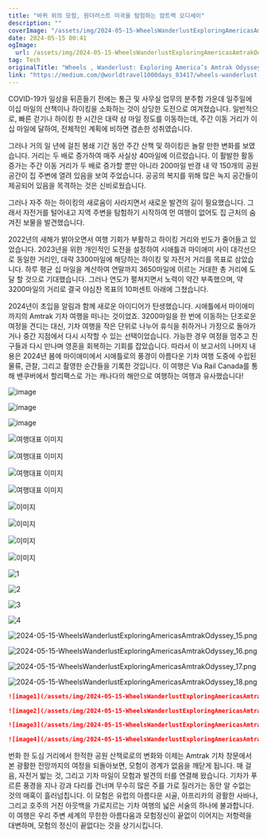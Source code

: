 ```yaml
---
title: "바퀴 위의 모험, 원더러스트 미국을 탐험하는 암트랙 오디세이"
description: ""
coverImage: "/assets/img/2024-05-15-WheelsWanderlustExploringAmericasAmtrakOdyssey_0.png"
date: 2024-05-15 00:41
ogImage: 
  url: /assets/img/2024-05-15-WheelsWanderlustExploringAmericasAmtrakOdyssey_0.png
tag: Tech
originalTitle: "Wheels , Wanderlust: Exploring America’s Amtrak Odyssey!"
link: "https://medium.com/@worldtravel1000days_83417/wheels-wanderlust-exploring-americas-amtrak-odyssey-5eee2cf3a5ed"
---
```



COVID-19가 일상을 뒤흔들기 전에는 통근 및 사무실 업무의 분주함 가운데 일주일에 이십 마일의 산책이나 하이킹을 소화하는 것이 상당한 도전으로 여겨졌습니다. 일반적으로, 빠른 걷기나 하이킹 한 시간은 대략 삼 마일 정도를 이동하는데, 주간 이동 거리가 이십 마일에 달하여, 전체적인 계획에 비하면 겸손한 성취였습니다.

그러나 거의 일 년에 걸친 봉쇄 기간 동안 주간 산책 및 하이킹은 놀랄 만한 변화를 보였습니다. 거리는 두 배로 증가하여 매주 사실상 40마일에 이르렀습니다. 이 활발한 활동 증가는 주간 이동 거리가 두 배로 증가할 뿐만 아니라 200마일 반경 내 약 150개의 공원 공간이 집 주변에 열려 있음을 보여 주었습니다. 공공의 복지를 위해 많은 녹지 공간들이 제공되어 있음을 목격하는 것은 신비로웠습니다.

그러나 자주 하는 하이킹의 새로움이 사라지면서 새로운 발견의 길이 필요했습니다. 그래서 자전거를 털어내고 지역 주변을 탐험하기 시작하여 먼 여행이 없어도 집 근처의 숨겨진 보물을 발견했습니다.

2022년의 새해가 밝아오면서 여행 기회가 부활하고 하이킹 거리와 빈도가 줄어들고 있었습니다. 2023년을 위한 개인적인 도전을 설정하여 시애틀과 마이애미 사이 대각선으로 동일한 거리인, 대략 3300마일에 해당하는 하이킹 및 자전거 거리를 목표로 삼았습니다. 하루 평균 십 마일을 계산하여 연말까지 3650마일에 이르는 거대한 총 거리에 도달 할 것으로 기대했습니다. 그러나 연도가 펼쳐지면서 노력이 약간 부족했으며, 약 3200마일의 거리로 결국 야심찬 목표의 10퍼센트 아래에 그쳤습니다.



2024년이 초입을 알림과 함께 새로운 아이디어가 탄생했습니다. 시애틀에서 마이애미까지의 Amtrak 기차 여행을 떠나는 것이었죠. 3200마일을 한 번에 이동하는 단조로운 여정을 견디는 대신, 기차 여행을 작은 단위로 나누어 휴식을 취하거나 가정으로 돌아가거나 중간 지점에서 다시 시작할 수 있는 선택이었습니다. 가능한 경우 여정을 멈추고 친구들과 다시 만나며 영혼을 회복하는 기회를 잡았습니다. 따라서 이 보고서의 나머지 내용은 2024년 봄에 마이애미에서 시애틀로의 풍경이 아름다운 기차 여행 도중에 수립된 물류, 관찰, 그리고 촬영한 순간들을 기록한 것입니다. 이 여행은 Via Rail Canada를 통해 밴쿠버에서 할리팩스로 가는 캐나다의 해안으로 여행하는 여행과 유사했습니다!

![image](/assets/img/2024-05-15-WheelsWanderlustExploringAmericasAmtrakOdyssey_0.png)

![image](/assets/img/2024-05-15-WheelsWanderlustExploringAmericasAmtrakOdyssey_1.png)

![image](/assets/img/2024-05-15-WheelsWanderlustExploringAmericasAmtrakOdyssey_2.png)



![여행대표 이미지](/assets/img/2024-05-15-WheelsWanderlustExploringAmericasAmtrakOdyssey_3.png)

![여행대표 이미지](/assets/img/2024-05-15-WheelsWanderlustExploringAmericasAmtrakOdyssey_4.png)

![여행대표 이미지](/assets/img/2024-05-15-WheelsWanderlustExploringAmericasAmtrakOdyssey_5.png)

![여행대표 이미지](/assets/img/2024-05-15-WheelsWanderlustExploringAmericasAmtrakOdyssey_6.png)



![이미지](/assets/img/2024-05-15-WheelsWanderlustExploringAmericasAmtrakOdyssey_7.png)

![이미지](/assets/img/2024-05-15-WheelsWanderlustExploringAmericasAmtrakOdyssey_8.png)

![이미지](/assets/img/2024-05-15-WheelsWanderlustExploringAmericasAmtrakOdyssey_9.png)

![이미지](/assets/img/2024-05-15-WheelsWanderlustExploringAmericasAmtrakOdyssey_10.png)



![1](/assets/img/2024-05-15-WheelsWanderlustExploringAmericasAmtrakOdyssey_11.png)

![2](/assets/img/2024-05-15-WheelsWanderlustExploringAmericasAmtrakOdyssey_12.png)

![3](/assets/img/2024-05-15-WheelsWanderlustExploringAmericasAmtrakOdyssey_13.png)

![4](/assets/img/2024-05-15-WheelsWanderlustExploringAmericasAmtrakOdyssey_14.png)



![2024-05-15-WheelsWanderlustExploringAmericasAmtrakOdyssey_15.png](/assets/img/2024-05-15-WheelsWanderlustExploringAmericasAmtrakOdyssey_15.png)

![2024-05-15-WheelsWanderlustExploringAmericasAmtrakOdyssey_16.png](/assets/img/2024-05-15-WheelsWanderlustExploringAmericasAmtrakOdyssey_16.png)

![2024-05-15-WheelsWanderlustExploringAmericasAmtrakOdyssey_17.png](/assets/img/2024-05-15-WheelsWanderlustExploringAmericasAmtrakOdyssey_17.png)

![2024-05-15-WheelsWanderlustExploringAmericasAmtrakOdyssey_18.png](/assets/img/2024-05-15-WheelsWanderlustExploringAmericasAmtrakOdyssey_18.png)



```markdown
![image1](/assets/img/2024-05-15-WheelsWanderlustExploringAmericasAmtrakOdyssey_19.png)

![image2](/assets/img/2024-05-15-WheelsWanderlustExploringAmericasAmtrakOdyssey_20.png)

![image3](/assets/img/2024-05-15-WheelsWanderlustExploringAmericasAmtrakOdyssey_21.png)

![image4](/assets/img/2024-05-15-WheelsWanderlustExploringAmericasAmtrakOdyssey_22.png)
```



번화 한 도심 거리에서 한적한 공원 산책로로의 변화와 이제는 Amtrak 기차 창문에서 본 광활한 전망까지의 여정을 되돌아보면, 모험이 경계가 없음을 깨닫게 됩니다. 매 걸음, 자전거 밟는 것, 그리고 기차 마일이 모험과 발견의 터를 연결해 왔습니다. 기차가 푸르른 풍경을 지나 강과 다리를 건너며 무수히 많은 주를 가로 질러가는 동안 알 수없는 것의 매혹이 흘러넘칩니다. 이 모험은 유럽의 아름다운 시골, 아프리카의 광활한 사바나, 그리고 호주의 거친 아웃백을 가로지르는 기차 여행의 넓은 서술의 하나에 불과합니다. 이 여행은 우리 주변 세계의 무한한 아름다움과 모험정신이 끝없이 이어지는 저항력을 대변하며, 모험의 정신이 끝없다는 것을 상기시킵니다.